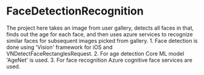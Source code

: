 # FaceDetectionRecognition
The project here takes an image from user gallery, detects all faces in that, finds out the age for each face, and then uses azure services to recognize similar faces for subsequent images picked from gallery. 1. Face detection is done using 'Vision' framework for iOS and VNDetectFaceRectanglesRequest. 2. For age detection Core ML model 'AgeNet' is used. 3. For face recognition Azure cognitive face services are used.
